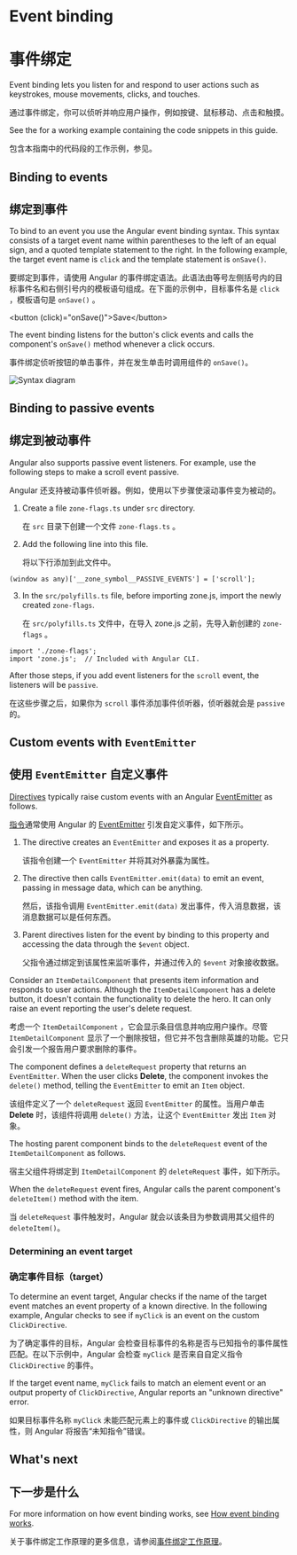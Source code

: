 # Event binding

# 事件绑定

Event binding lets you listen for and respond to user actions such as keystrokes, mouse movements, clicks, and touches.

通过事件绑定，你可以侦听并响应用户操作，例如按键、鼠标移动、点击和触摸。

<div class="alert is-helpful">

See the <live-example></live-example> for a working example containing the code snippets in this guide.

包含本指南中的代码段的工作示例，参见<live-example></live-example>。

</div>

## Binding to events

## 绑定到事件

To bind to an event you use the Angular event binding syntax.
This syntax consists of a target event name within parentheses to the left of an equal sign, and a quoted template statement to the right.
In the following example, the target event name is `click` and the template statement is `onSave()`.

要绑定到事件，请使用 Angular 的事件绑定语法。此语法由等号左侧括号内的目标事件名和右侧引号内的模板语句组成。在下面的示例中，目标事件名是 `click` ，模板语句是 `onSave()` 。

<code-example language="html" header="Event binding syntax">
&lt;button (click)="onSave()"&gt;Save&lt;/button&gt;
</code-example>

The event binding listens for the button's click events and calls the component's `onSave()` method whenever a click occurs.

事件绑定侦听按钮的单击事件，并在发生单击时调用组件的 `onSave()`。

<div class="lightbox">
  <img src='generated/images/guide/template-syntax/syntax-diagram.svg' alt="Syntax diagram">
</div>

## Binding to passive events

## 绑定到被动事件

Angular also supports passive event listeners. For example, use the following steps to make a scroll event passive.

Angular 还支持被动事件侦听器。例如，使用以下步骤使滚动事件变为被动的。

1. Create a file `zone-flags.ts` under `src` directory.

   在 `src` 目录下创建一个文件 `zone-flags.ts` 。

2. Add the following line into this file.

   将以下行添加到此文件中。

```
(window as any)['__zone_symbol__PASSIVE_EVENTS'] = ['scroll'];
```

3. In the `src/polyfills.ts` file, before importing zone.js, import the newly created `zone-flags`.

   在 `src/polyfills.ts` 文件中，在导入 zone.js 之前，先导入新创建的 `zone-flags` 。

```
import './zone-flags';
import 'zone.js';  // Included with Angular CLI.
```

After those steps, if you add event listeners for the `scroll` event, the listeners will be `passive`.

在这些步骤之后，如果你为 `scroll` 事件添加事件侦听器，侦听器就会是 `passive` 的。

## Custom events with `EventEmitter`

## 使用 `EventEmitter` 自定义事件

[Directives](guide/built-in-directives) typically raise custom events with an Angular [EventEmitter](api/core/EventEmitter) as follows.

[指令](guide/built-in-directives)通常使用 Angular 的 [EventEmitter](api/core/EventEmitter) 引发自定义事件，如下所示。

1. The directive creates an `EventEmitter` and exposes it as a property.

   该指令创建一个 `EventEmitter` 并将其对外暴露为属性。

1. The directive then calls `EventEmitter.emit(data)` to emit an event, passing in message data, which can be anything.

   然后，该指令调用 `EventEmitter.emit(data)` 发出事件，传入消息数据，该消息数据可以是任何东西。

1. Parent directives listen for the event by binding to this property and accessing the data through the `$event` object.

   父指令通过绑定到该属性来监听事件，并通过传入的 `$event` 对象接收数据。

Consider an `ItemDetailComponent` that presents item information and responds to user actions.
Although the `ItemDetailComponent` has a delete button, it doesn't contain the functionality to delete the hero.
It can only raise an event reporting the user's delete request.

考虑一个 `ItemDetailComponent` ，它会显示条目信息并响应用户操作。尽管 `ItemDetailComponent` 显示了一个删除按钮，但它并不包含删除英雄的功能。它只会引发一个报告用户要求删除的事件。

<code-example path="event-binding/src/app/item-detail/item-detail.component.html" header="src/app/item-detail/item-detail.component.html (template)" region="line-through"></code-example>

The component defines a `deleteRequest` property that returns an `EventEmitter`.
When the user clicks **Delete**, the component invokes the `delete()` method, telling the `EventEmitter` to emit an `Item` object.

该组件定义了一个 `deleteRequest` 返回 `EventEmitter` 的属性。当用户单击 **Delete** 时，该组件将调用 `delete()` 方法，让这个 `EventEmitter` 发出 `Item` 对象。

<code-example path="event-binding/src/app/item-detail/item-detail.component.ts" header="src/app/item-detail/item-detail.component.ts (deleteRequest)" region="deleteRequest"></code-example>

The hosting parent component binds to the `deleteRequest` event of the `ItemDetailComponent` as follows.

宿主父组件将绑定到 `ItemDetailComponent` 的 `deleteRequest` 事件，如下所示。

<code-example path="event-binding/src/app/app.component.html" header="src/app/app.component.html (event-binding-to-component)" region="event-binding-to-component"></code-example>

When the `deleteRequest` event fires, Angular calls the parent component's `deleteItem()` method with the item.

当 `deleteRequest` 事件触发时，Angular 就会以该条目为参数调用其父组件的 `deleteItem()`。

### Determining an event target

### 确定事件目标（target）

To determine an event target, Angular checks if the name of the target event matches an event property of a known directive.
In the following example, Angular checks to see if `myClick` is an event on the custom `ClickDirective`.

为了确定事件的目标，Angular 会检查目标事件的名称是否与已知指令的事件属性匹配。在以下示例中，Angular 会检查 `myClick` 是否来自自定义指令 `ClickDirective` 的事件。

<code-example path="event-binding/src/app/app.component.html" region="custom-directive" header="src/app/app.component.html"></code-example>

If the target event name, `myClick` fails to match an element event or an output property of `ClickDirective`, Angular reports an "unknown directive" error.

如果目标事件名称 `myClick` 未能匹配元素上的事件或 `ClickDirective` 的输出属性，则 Angular 将报告“未知指令”错误。

## What's next

## 下一步是什么

For more information on how event binding works, see [How event binding works](guide/event-binding-concepts).

关于事件绑定工作原理的更多信息，请参阅[事件绑定工作原理](guide/event-binding-concepts)。
